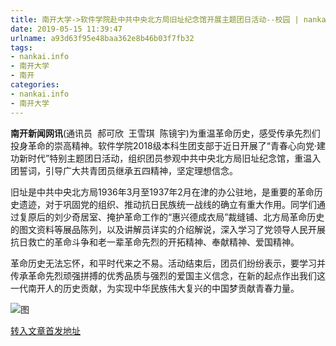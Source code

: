 ```yaml
---
title: 南开大学->软件学院赴中共中央北方局旧址纪念馆开展主题团日活动--校园 | nankai.info
date: 2019-05-15 11:39:47
urlname: a93d63f95e48baa362e8b46b03f7fb32
tags: 
- nankai.info
- 南开大学
- 南开
categories:
- nankai.info
- 南开大学
---
```



**南开新闻网讯**(通讯员  郝可欣  王雪琪  陈镜宇)为重温革命历史，感受传承先烈们投身革命的崇高精神。软件学院2018级本科生团支部于近日开展了“青春心向党·建功新时代”特别主题团日活动，组织团员参观中共中央北方局旧址纪念馆，重温入团誓词，引导广大共青团员继承五四精神，坚定理想信念。

旧址是中共中央北方局1936年3月至1937年2月在津的办公驻地，是重要的革命历史遗迹，对于巩固党的组织、推动抗日民族统一战线的确立有重大作用。同学们通过复原后的刘少奇居室、掩护革命工作的“惠兴德成衣局”裁缝铺、北方局革命历史的图文资料等展品陈列，以及讲解员详实的介绍解说，深入学习了党领导人民开展抗日救亡的革命斗争和老一辈革命先烈的开拓精神、奉献精神、爱国精神。

革命历史无法忘怀，和平时代来之不易。活动结束后，团员们纷纷表示，要学习并传承革命先烈顽强拼搏的优秀品质与强烈的爱国主义信念，在新的起点作出我们这一代南开人的历史贡献，为实现中华民族伟大复兴的中国梦贡献青春力量。



![图](http://news.nankai.edu.cn/pic/0/00/35/49/354904_150703.jpg)

[转入文章首发地址](http://news.nankai.edu.cn/qqxy/system/2019/05/15/000451535.shtml)